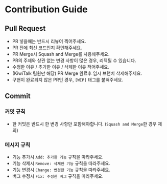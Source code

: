# Contribution Guide

## Pull Request
- PR 넣을때는 반드시 리뷰어 찍어주세요.
- PR 전에 최신 코드인지 확인해주세요.
- PR Merge시 Squash and Merge를 사용해주세요.
- PR의 주제와 상관 없는 변경 사항이 많은 경우, 리젝될 수 있습니다.
- 수정한 이유 / 추가한 이유 / 삭제한 이유 적어주세요.
- (KiwiTalk 팀원만 해당) PR Merge 완료후 임시 브랜치 삭제해주세요.
- 구현이 완료되지 않은 PR인 경우, `[WIP]` 태그를 붙혀주세요.

## Commit

### 커밋 규칙
- 한 커밋은 반드시 한 변경 사항만 포함해야합니다. (`Squash and Merge`한 경우 제외)

### 메시지 규칙
 - 기능 추가시 `Add: 추가한 기능` 규칙을 따라주세요.
 - 기능 삭제시 `Remove: 삭제한 기능` 규칙을 따라주세요.
 - 기능 변경시 `Change: 변경한 기능` 규칙을 따라주세요.
 - 버그 수정시 `Fix: 수정한 버그` 규칙을 따라주세요.
 
